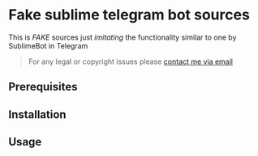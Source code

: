 # Fake sublime telegram bot sources
This is _FAKE_ sources just _imitating_ the functionality similar 
to one by SublimeBot in Telegram

> For any legal or copyright issues please [contact me via email](mailto:super.mvk@yandex.ru)

## Prerequisites

## Installation

## Usage
